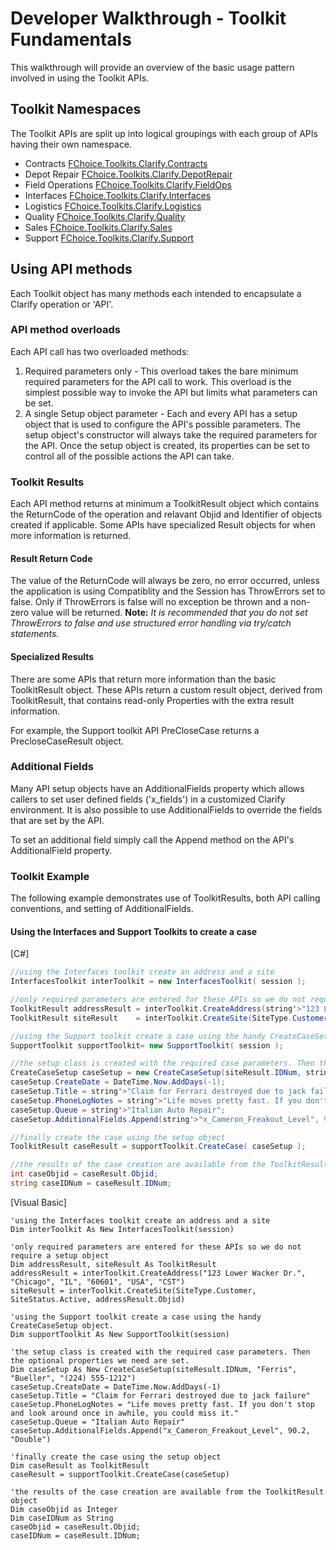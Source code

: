 # Developer Walkthrough - Toolkit Fundamentals

This walkthrough will provide an overview of the basic usage pattern involved in using the Toolkit APIs.

## Toolkit Namespaces

The Toolkit APIs are split up into logical groupings with each group of APIs having their own namespace.

* Contracts	[FChoice.Toolkits.Clarify.Contracts](/api/FChoice.Toolkits.Clarify.Contracts.html)
* Depot Repair	[FChoice.Toolkits.Clarify.DepotRepair](/api/FChoice.Toolkits.Clarify.DepotRepair.html)
* Field Operations	[FChoice.Toolkits.Clarify.FieldOps](/api/FChoice.Toolkits.Clarify.FieldOps.html)
* Interfaces	[FChoice.Toolkits.Clarify.Interfaces](/api/FChoice.Toolkits.Clarify.Interfaces.html)
* Logistics	[FChoice.Toolkits.Clarify.Logistics](/api/FChoice.Toolkits.Clarify.Logistics.html)
* Quality	[FChoice.Toolkits.Clarify.Quality](/api/FChoice.Toolkits.Clarify.Quality.html)
* Sales	[FChoice.Toolkits.Clarify.Sales](/api/FChoice.Toolkits.Clarify.Sales.html)
* Support	[FChoice.Toolkits.Clarify.Support](/api/FChoice.Toolkits.Clarify.Support.html)

## Using API methods

Each Toolkit object has many methods each intended to encapsulate a Clarify operation or \'API\'.

### API method overloads

Each API call has two overloaded methods:

1. Required parameters only - This overload takes the bare minimum required parameters for the API call to work. This overload is the simplest possible way to invoke the API but limits what parameters can be set.
1. A single Setup object parameter - Each and every API has a setup object that is used to configure the API's possible parameters. The setup object's constructor will always take the required parameters for the API. Once the setup object is created, its properties can be set to control all of the possible actions the API can take.

### Toolkit Results

Each API method returns at minimum a ToolkitResult object which contains the ReturnCode of the operation and relavant Objid and Identifier of objects created if applicable. Some APIs have specialized Result objects for when more information is returned.

#### Result Return Code

The value of the ReturnCode will always be zero, no error occurred, unless the application is using Compatiblity and the Session has ThrowErrors set to false. Only if ThrowErrors is false will no exception be thrown and a non-zero value will be returned. **Note:** *It is recommended that you do not set ThrowErrors to false and use structured error handling via try/catch statements.*

#### Specialized Results

There are some APIs that return more information than the basic ToolkitResult object. These APIs return a custom result object, derived from ToolkitResult, that contains read-only Properties with the extra result information.

For example, the Support toolkit API PreCloseCase returns a PrecloseCaseResult object.

### Additional Fields

Many API setup objects have an AdditionalFields property which allows callers to set user defined fields ('x_fields') in a customized Clarify environment. It is also possible to use AdditionalFields to override the fields that are set by the API.

To set an additional field simply call the Append method on the API's AdditionalField property.

### Toolkit Example

The following example demonstrates use of ToolkitResults, both API calling conventions, and setting of AdditionalFields.

#### Using the Interfaces and Support Toolkits to create a case

[C#] 
```csharp
//using the Interfaces toolkit create an address and a site 
InterfacesToolkit interToolkit = new InterfacesToolkit( session );

//only required parameters are entered for these APIs so we do not require a setup object
ToolkitResult addressResult = interToolkit.CreateAddress(string'>"123 Lower Wacker Dr.", string'>"Chicago", string'>"IL", string'>"60601", string'>"USA", string'>"CST" );
ToolkitResult siteResult    = interToolkit.CreateSite(SiteType.Customer, SiteStatus.Active, addressResult.Objid);

//using the Support toolkit create a case using the handy CreateCaseSetup object. 
SupportToolkit supportToolkit= new SupportToolkit( session );

//the setup class is created with the required case parameters. Then the optional properties we need are set.
CreateCaseSetup caseSetup = new CreateCaseSetup(siteResult.IDNum, string'>"Ferris", string'>"Bueller", string'>"(224) 555-1212");
caseSetup.CreateDate = DateTime.Now.AddDays(-1);
caseSetup.Title = string'>"Claim for Ferrari destroyed due to jack failure";
caseSetup.PhoneLogNotes = string'>"Life moves pretty fast. If you don't stop and look around once in awhile, you could miss it.";
caseSetup.Queue = string'>"Italian Auto Repair";
caseSetup.AdditionalFields.Append(string'>"x_Cameron_Freakout_Level", 90.2, string'>"Double");

//finally create the case using the setup object
ToolkitResult caseResult = supportToolkit.CreateCase( caseSetup );

//the results of the case creation are available from the ToolkitResult object
int caseObjid = caseResult.Objid;
string caseIDNum = caseResult.IDNum;
```

[Visual Basic] 
```vbnet
'using the Interfaces toolkit create an address and a site 
Dim interToolkit As New InterfacesToolkit(session)

'only required parameters are entered for these APIs so we do not require a setup object
Dim addressResult, siteResult As ToolkitResult
addressResult = interToolkit.CreateAddress("123 Lower Wacker Dr.", "Chicago", "IL", "60601", "USA", "CST")
siteResult = interToolkit.CreateSite(SiteType.Customer, SiteStatus.Active, addressResult.Objid)

'using the Support toolkit create a case using the handy CreateCaseSetup object. 
Dim supportToolkit As New SupportToolkit(session)

'the setup class is created with the required case parameters. Then the optional properties we need are set.
Dim caseSetup As New CreateCaseSetup(siteResult.IDNum, "Ferris", "Bueller", "(224) 555-1212")
caseSetup.CreateDate = DateTime.Now.AddDays(-1)
caseSetup.Title = "Claim for Ferrari destroyed due to jack failure"
caseSetup.PhoneLogNotes = "Life moves pretty fast. If you don't stop and look around once in awhile, you could miss it."
caseSetup.Queue = "Italian Auto Repair"
caseSetup.AdditionalFields.Append("x_Cameron_Freakout_Level", 90.2, "Double")

'finally create the case using the setup object
Dim caseResult as ToolkitResult
caseResult = supportToolkit.CreateCase(caseSetup)

'the results of the case creation are available from the ToolkitResult object
Dim caseObjid as Integer
Dim caseIDNum as String
caseObjid = caseResult.Objid;
caseIDNum = caseResult.IDNum;
```
